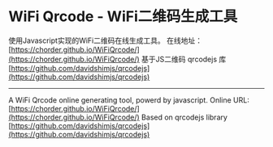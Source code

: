 # WiFi Qrcode - WiFi二维码生成工具

使用Javascript实现的WiFi二维码在线生成工具。
在线地址：[https://chorder.github.io/WiFiQrcode/](https://chorder.github.io/WiFiQrcode/)
基于JS二维码 qrcodejs 库 [https://github.com/davidshimjs/qrcodejs](https://github.com/davidshimjs/qrcodejs)

---

A WiFi Qrcode online generating tool, powerd by javascript.
Online URL: [https://chorder.github.io/WiFiQrcode/](https://chorder.github.io/WiFiQrcode/)
Based on qrcodejs library [https://github.com/davidshimjs/qrcodejs](https://github.com/davidshimjs/qrcodejs)
